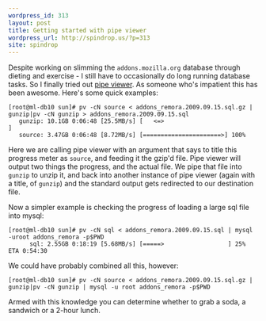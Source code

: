 ```yaml
---
wordpress_id: 313
layout: post
title: Getting started with pipe viewer
wordpress_url: http://spindrop.us/?p=313
site: spindrop
---
```

Despite working on slimming the `addons.mozilla.org` database through dieting and exercise - I still have to occasionally do long running database tasks.  So I finally tried out [pipe viewer](http://www.ivarch.com/programs/pv.shtml).  As someone who's impatient this has been awesome.  Here's some quick examples:

	[root@ml-db10 sun]# pv -cN source < addons_remora.2009.09.15.sql.gz | gunzip|pv -cN gunzip > addons_remora.2009.09.15.sql
	   gunzip: 10.1GB 0:06:48 [25.5MB/s] [   <=>                                  ]
	   source: 3.47GB 0:06:48 [8.72MB/s] [======================>] 100%

Here we are calling pipe viewer with an argument that says to title this progress meter as `source`, and feeding it the gzip'd file.  Pipe viewer will output two things the progress, and the actual file.  We pipe that file into `gunzip` to unzip it, and back into another instance of pipe viewer (again with a title, of `gunzip`) and the standard output gets redirected to our destination file.

Now a simpler example is checking the progress of loading a large sql file into mysql:

	[root@ml-db10 sun]# pv -cN sql < addons_remora.2009.09.15.sql | mysql -uroot addons_remora -p$PWD
	      sql: 2.55GB 0:18:19 [5.68MB/s] [=====>                  ] 25% ETA 0:54:30

We could have probably combined all this, however:

	[root@ml-db10 sun]# pv -cN source < addons_remora.2009.09.15.sql.gz | gunzip|pv -cN gunzip | mysql -u root addons_remora -p$PWD

Armed with this knowledge you can determine whether to grab a soda, a sandwich or a 2-hour lunch.
